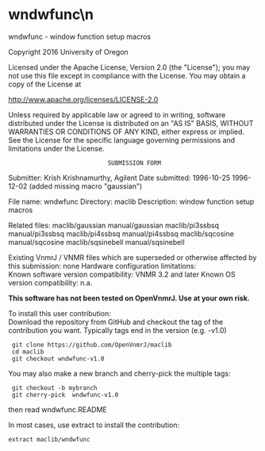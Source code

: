 # wndwfunc\n
 wndwfunc - window function setup macros

 Copyright 2016 University of Oregon

 Licensed under the Apache License, Version 2.0 (the "License");
 you may not use this file except in compliance with the License.
 You may obtain a copy of the License at

   http://www.apache.org/licenses/LICENSE-2.0

 Unless required by applicable law or agreed to in writing, software
 distributed under the License is distributed on an "AS IS" BASIS,
 WITHOUT WARRANTIES OR CONDITIONS OF ANY KIND, either express or implied.
 See the License for the specific language governing permissions and
 limitations under the License.

                                SUBMISSION FORM

Submitter:      Krish Krishnamurthy, Agilent
Date submitted: 1996-10-25
                1996-12-02 (added missing macro "gaussian")

File name:      wndwfunc
Directory:      maclib
Description:    window function setup macros

Related files:  maclib/gaussian   manual/gaussian
                maclib/pi3ssbsq   manual/pi3ssbsq
                maclib/pi4ssbsq   manual/pi4ssbsq
                maclib/sqcosine   manual/sqcosine
                maclib/sqsinebell manual/sqsinebell

Existing VnmrJ / VNMR files which are superseded or
otherwise affected by this submission:  none
Hardware configuration limitations:     
Known software version compatibility:   VNMR 3.2 and later
Known OS version compatibility:         n.a.

**This software has not been tested on OpenVnmrJ. Use at your own risk.**

To install this user contribution:  
Download the repository from GitHub and checkout the tag of the contribution you want.
Typically tags end in the version (e.g. -v1.0)

     git clone https://github.com/OpenVnmrJ/maclib  
     cd maclib  
     git checkout wndwfunc-v1.0


You may also make a new branch and cherry-pick the multiple tags:  

     git checkout -b mybranch
     git cherry-pick  wndwfunc-v1.0

then read wndwfunc.README   

In most cases, use extract to install the contribution:  

    extract maclib/wndwfunc